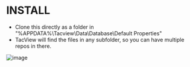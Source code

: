 # INSTALL 

- Clone this directly as a folder in "%APPDATA%\Tacview\Data\Database\Default Properties\"
- TacView will find the files in any subfolder, so you can have multiple repos in there.

![image](https://github.com/user-attachments/assets/041a3e1f-4859-4e32-bc8b-98cb9830a32a)
